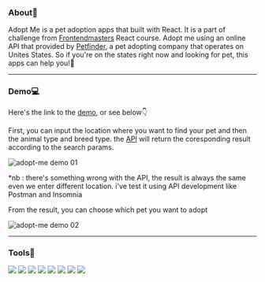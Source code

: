 ### About📝
Adopt Me is a pet adoption apps that built with React. It is a part of challenge from [Frontendmasters][1] React course. Adopt me using an online API that provided by [Petfinder][2], a pet adopting company that operates on Unites States. So if you're on the states right now and looking for pet, this apps can help you!💯

<hr/>

### Demo💻
Here's the link to the [demo][3], or see below👇


First, you can input the location where you want to find your pet and then the animal type and breed type. the [API][4] will return the coresponding result according to the search params.

<img src="https://ik.imagekit.io/aliefseventri/Projects/Adopt-Me/gif/pet-01_7_gQ1CMjW.gif?updatedAt=1629994540873&ik-s=ebf8b330b2d3d7ee1e585832682c3d7b7e2f14a3" alt="adopt-me demo 01" />

*nb : there's something wrong with the API, the result is always the same even we enter different location. i've test it using API development like Postman and Insomnia

From the result, you can choose which pet you want to adopt

<img src="https://ik.imagekit.io/aliefseventri/Projects/Adopt-Me/gif/pet-02_l645UhcGL.gif?updatedAt=1629994561610&ik-s=d4b79c77659b9451d5324d3d5db7ab2ed5b4128c" alt="adopt-me demo 02" />




<hr/>

### Tools🔨
[![](https://img.shields.io/badge/Code-Javascript-blue?logo=javascript)](https://www.javascript.com/)
[![](https://img.shields.io/badge/Code-CSS-blue?logo=css3)](https://developer.mozilla.org/en-US/docs/Web/CSS)
[![](https://img.shields.io/badge/Code-HTML-blue?logo=html5)](https://developer.mozilla.org/en-US/docs/Web/HTML)
[![](https://img.shields.io/badge/Code-React-blue?logo=react)](https://reactjs.org/)
[![](https://img.shields.io/badge/Tools-ESLint-blue?logo=eslint)](https://eslint.org/)
[![](https://img.shields.io/badge/Tools-Prettier-blue?logo=prettier)](https://prettier.io/)
[![](https://img.shields.io/badge/Tools-Babel-blue?logo=babel)](https://babeljs.io/)
[![](https://img.shields.io/badge/Tools-NPM-blue?logo=npm)](https://www.npmjs.com/)


[1]: https://frontendmasters.com
[2]: https://petfinder.com
[3]: https://aliefdany.github.io/adopt-me
[4]: https://www.npmjs.com/package/@frontendmasters/pet
